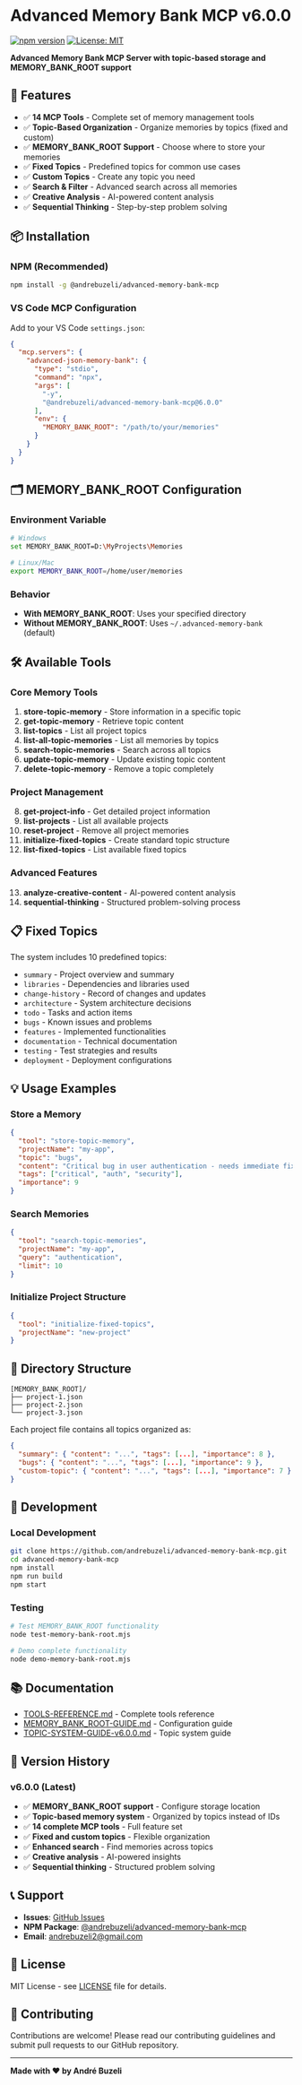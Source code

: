 # Advanced Memory Bank MCP v6.0.0

[![npm version](https://badge.fury.io/js/@andrebuzeli%2Fadvanced-memory-bank-mcp.svg)](https://badge.fury.io/js/@andrebuzeli%2Fadvanced-memory-bank-mcp)
[![License: MIT](https://img.shields.io/badge/License-MIT-yellow.svg)](https://opensource.org/licenses/MIT)

**Advanced Memory Bank MCP Server with topic-based storage and MEMORY_BANK_ROOT support**

## 🚀 Features

- ✅ **14 MCP Tools** - Complete set of memory management tools
- ✅ **Topic-Based Organization** - Organize memories by topics (fixed and custom)
- ✅ **MEMORY_BANK_ROOT Support** - Choose where to store your memories
- ✅ **Fixed Topics** - Predefined topics for common use cases
- ✅ **Custom Topics** - Create any topic you need
- ✅ **Search & Filter** - Advanced search across all memories
- ✅ **Creative Analysis** - AI-powered content analysis
- ✅ **Sequential Thinking** - Step-by-step problem solving

## 📦 Installation

### NPM (Recommended)
```bash
npm install -g @andrebuzeli/advanced-memory-bank-mcp
```

### VS Code MCP Configuration
Add to your VS Code `settings.json`:

```json
{
  "mcp.servers": {
    "advanced-json-memory-bank": {
      "type": "stdio",
      "command": "npx",
      "args": [
        "-y",
        "@andrebuzeli/advanced-memory-bank-mcp@6.0.0"
      ],
      "env": {
        "MEMORY_BANK_ROOT": "/path/to/your/memories"
      }
    }
  }
}
```

## 🗂️ MEMORY_BANK_ROOT Configuration

### Environment Variable
```bash
# Windows
set MEMORY_BANK_ROOT=D:\MyProjects\Memories

# Linux/Mac
export MEMORY_BANK_ROOT=/home/user/memories
```

### Behavior
- **With MEMORY_BANK_ROOT**: Uses your specified directory
- **Without MEMORY_BANK_ROOT**: Uses `~/.advanced-memory-bank` (default)

## 🛠️ Available Tools

### Core Memory Tools
1. **store-topic-memory** - Store information in a specific topic
2. **get-topic-memory** - Retrieve topic content
3. **list-topics** - List all project topics
4. **list-all-topic-memories** - List all memories by topics
5. **search-topic-memories** - Search across all topics
6. **update-topic-memory** - Update existing topic content
7. **delete-topic-memory** - Remove a topic completely

### Project Management
8. **get-project-info** - Get detailed project information
9. **list-projects** - List all available projects
10. **reset-project** - Remove all project memories
11. **initialize-fixed-topics** - Create standard topic structure
12. **list-fixed-topics** - List available fixed topics

### Advanced Features
13. **analyze-creative-content** - AI-powered content analysis
14. **sequential-thinking** - Structured problem-solving process

## 📋 Fixed Topics

The system includes 10 predefined topics:

- `summary` - Project overview and summary
- `libraries` - Dependencies and libraries used
- `change-history` - Record of changes and updates
- `architecture` - System architecture decisions
- `todo` - Tasks and action items
- `bugs` - Known issues and problems
- `features` - Implemented functionalities
- `documentation` - Technical documentation
- `testing` - Test strategies and results
- `deployment` - Deployment configurations

## 💡 Usage Examples

### Store a Memory
```json
{
  "tool": "store-topic-memory",
  "projectName": "my-app",
  "topic": "bugs",
  "content": "Critical bug in user authentication - needs immediate fix",
  "tags": ["critical", "auth", "security"],
  "importance": 9
}
```

### Search Memories
```json
{
  "tool": "search-topic-memories",
  "projectName": "my-app",
  "query": "authentication",
  "limit": 10
}
```

### Initialize Project Structure
```json
{
  "tool": "initialize-fixed-topics",
  "projectName": "new-project"
}
```

## 📁 Directory Structure

```
[MEMORY_BANK_ROOT]/
├── project-1.json
├── project-2.json
└── project-3.json
```

Each project file contains all topics organized as:
```json
{
  "summary": { "content": "...", "tags": [...], "importance": 8 },
  "bugs": { "content": "...", "tags": [...], "importance": 9 },
  "custom-topic": { "content": "...", "tags": [...], "importance": 7 }
}
```

## 🔧 Development

### Local Development
```bash
git clone https://github.com/andrebuzeli/advanced-memory-bank-mcp.git
cd advanced-memory-bank-mcp
npm install
npm run build
npm start
```

### Testing
```bash
# Test MEMORY_BANK_ROOT functionality
node test-memory-bank-root.mjs

# Demo complete functionality
node demo-memory-bank-root.mjs
```

## 📚 Documentation

- [TOOLS-REFERENCE.md](TOOLS-REFERENCE.md) - Complete tools reference
- [MEMORY_BANK_ROOT-GUIDE.md](MEMORY_BANK_ROOT-GUIDE.md) - Configuration guide
- [TOPIC-SYSTEM-GUIDE-v6.0.0.md](TOPIC-SYSTEM-GUIDE-v6.0.0.md) - Topic system guide

## 🔄 Version History

### v6.0.0 (Latest)
- ✅ **MEMORY_BANK_ROOT support** - Configure storage location
- ✅ **Topic-based memory system** - Organized by topics instead of IDs
- ✅ **14 complete MCP tools** - Full feature set
- ✅ **Fixed and custom topics** - Flexible organization
- ✅ **Enhanced search** - Find memories across topics
- ✅ **Creative analysis** - AI-powered insights
- ✅ **Sequential thinking** - Structured problem solving

## 📞 Support

- **Issues**: [GitHub Issues](https://github.com/andrebuzeli/advanced-memory-bank-mcp/issues)
- **NPM Package**: [@andrebuzeli/advanced-memory-bank-mcp](https://www.npmjs.com/package/@andrebuzeli/advanced-memory-bank-mcp)
- **Email**: andrebuzeli2@gmail.com

## 📄 License

MIT License - see [LICENSE](LICENSE) file for details.

## 🙏 Contributing

Contributions are welcome! Please read our contributing guidelines and submit pull requests to our GitHub repository.

---

**Made with ❤️ by André Buzeli**
